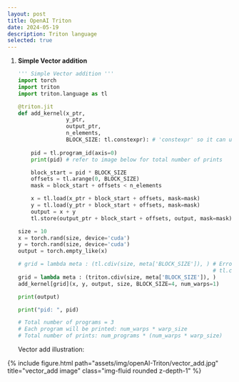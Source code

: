 ```yaml
---
layout: post
title: OpenAI Triton
date: 2024-05-19
description: Triton language
selected: true
---
```


1. **Simple Vector addition**
    ```python
    ''' Simple Vector addition '''
    import torch
    import triton
    import triton.language as tl

    @triton.jit
    def add_kernel(x_ptr,
                   y_ptr,
                   output_ptr,
                   n_elements,
                   BLOCK_SIZE: tl.constexpr): # 'constexpr' so it can used as a shape value. ??
        
        pid = tl.program_id(axis=0)
        print(pid) # refer to image below for total number of prints

        block_start = pid * BLOCK_SIZE
        offsets = tl.arange(0, BLOCK_SIZE)
        mask = block_start + offsets < n_elements

        x = tl.load(x_ptr + block_start + offsets, mask=mask)
        y = tl.load(y_ptr + block_start + offsets, mask=mask)
        output = x + y
        tl.store(output_ptr + block_start + offsets, output, mask=mask)

    size = 10
    x = torch.rand(size, device='cuda')
    y = torch.rand(size, device='cuda')
    output = torch.empty_like(x)

    # grid = lambda meta : (tl.cdiv(size, meta['BLOCK_SIZE']), ) # Error: cannot call @triton.jit'd outside of the scope of a kernel
                                                                 # tl.cdiv cannot be compiled outside the kernel without @triton.jit
    grid = lambda meta : (triton.cdiv(size, meta['BLOCK_SIZE']), )
    add_kernel[grid](x, y, output, size, BLOCK_SIZE=4, num_warps=1)

    print(output)

    ```
    ```python
    print("pid: ", pid)

    # Total number of programs = 3
    # Each program will be printed: num_warps * warp_size
    # Total number of prints: num_programs * (num_warps * warp_size)
    ```
    Vector add illustration:

<div class="row">
    <div class="col-sm mt-3 mt-md-0">
        {% include figure.html path="assets/img/openAI-Triton/vector_add.jpg" title="vector_add image" class="img-fluid rounded z-depth-1" %}
    </div>
</div>



